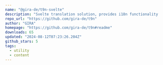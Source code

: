 ```yaml
---
name: "@gira-de/t9n-svelte"
description: "Svelte translation solution, provides i18n functionality."
repo_url: "https://github.com/gira-de/t9n"
author: "GIRA"
homepage: "https://github.com/gira-de/t9n#readme"
downloads: 65
updated: "2024-08-12T07:23:26.204Z"
github_stars: 5
tags: 
  - utility
  - content
---
```

